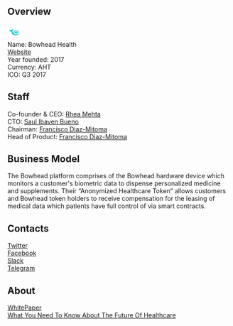 ## Overview
![logo](../projects/logo/bowhead_health.png)  
Name: Bowhead Health  
[Website](https://bowheadhealth.com/)  
Year founded: 2017  
Currency: AHT  
ICO: Q3 2017
## Staff
Co-founder & CEO: [Rhea Mehta](../people/rhea_mehta.md)  
CTO: [Saul Ibaven Bueno](../people/saul_ibaven_bueno.md)   
Chairman: [Francisco Diaz-Mitoma](../people/francisco_diaz-mitoma.md)  
Head of Product: [Francisco Diaz-Mitoma](../people/francisco_diaz-mitoma.md)
## Business Model
The Bowhead platform comprises of the Bowhead hardware device which monitors a customer's biometric data to dispense personalized medicine and supplements. Their “Anonymized Healthcare Token” allows customers and Bowhead token holders to receive compensation for the leasing of medical data which patients have full control of via smart contracts.
## Contacts  
[Twitter](https://twitter.com/Bowheadhealth)   
[Facebook](https://www.facebook.com/bowheadhealth)  
[Slack](https://bowhead-slack.herokuapp.com/)  
[Telegram](https://t.me/bowheadtokensale)    
## About  
[WhitePaper](https://drive.google.com/drive/u/1/folders/0B2CimLH8gflNMzY0WEFhRlBxSlU)   
[What You Need To Know About The Future Of Healthcare](https://www.forbes.com/sites/annabelacton/2017/07/14/the-future-of-health-its-in-your-hands/#71c355d62af2)
